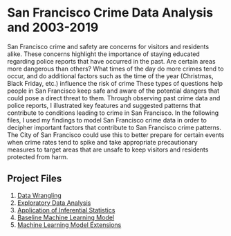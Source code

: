 # San Francisco Crime Data Analysis and  2003-2019
San Francisco crime and safety are concerns for visitors and residents alike. These concerns highlight the importance of staying educated 
regarding police reports that have occurred in the past. Are certain areas more dangerous than others? What times of the day do more crimes tend to occur, and do additional factors such as the time of the year (Christmas, Black Friday, etc.) influence the risk of crime These types of questions help people in San Francisco keep safe and aware of the potential dangers that could pose a direct threat to them. Through observing past crime data and police reports, I illustrated key features and suggested patterns that contribute to conditions leading to crime in San Francisco. In the following files, I used my findings to model San Francisco crime data in order to decipher important factors that contribute to San Francisco crime patterns. The City of San Francisco could use this to better prepare for certain events when crime rates tend to spike and take appropriate precautionary measures to target areas that are unsafe to keep visitors and residents protected from harm.

## Project Files
1. [Data Wrangling](https://github.com/gyamane/Springboard/blob/master/capstone_project_1/data_wrangling.ipynb)
2. [Exploratory Data Analysis](https://github.com/gyamane/Springboard/blob/master/capstone_project_1/EDA.ipynb)
3. [Application of Inferential Statistics](https://github.com/gyamane/Springboard/blob/master/capstone_project_1/statistical_data_analysis.ipynb)
4. [Baseline Machine Learning Model](https://github.com/gyamane/Springboard/blob/master/capstone_project_1/Machine%20Learning%20Models/Baseline_Model.ipynb)
5. [Machine Learning Model Extensions](https://github.com/gyamane/Springboard/blob/master/capstone_project_1/Machine%20Learning%20Models/Baseline_Model_Extensions.ipynb)
